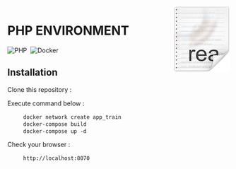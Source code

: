 <img src="icon.png" align="right" />



# PHP ENVIRONMENT

![PHP](https://img.shields.io/badge/PHP-777BB4?style=flat&logo=php&logoColor=white)&nbsp;
![Docker](https://img.shields.io/badge/DOCKER-2496ED.svg?&style=flat&logo=docker&logoColor=white)&nbsp;


## Installation

Clone this repository :

Execute command below :
```
     docker network create app_train
     docker-compose build
     docker-compose up -d
```

Check your browser :
``` 
     http://localhost:8070
```
